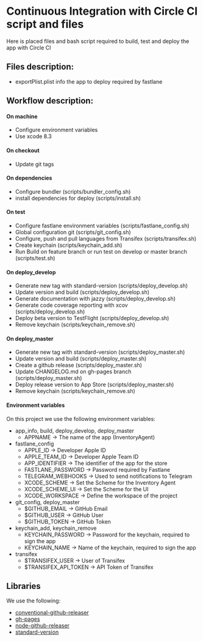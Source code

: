 # Continuous Integration with Circle CI script and files

Here is placed files and bash script required to build, test and deploy the app with Circle CI

## Files description:

- exportPlist.plist info the app to deploy required by fastlane

## Workflow description:

#### On machine

- Configure environment variables
- Use xcode 8.3

#### On checkout

- Update git tags

#### On dependencies

- Configure bundler (scripts/bundler_config.sh)
- install dependencies for deploy (scripts/install.sh)

#### On test

- Configure fastlane environment variables (scripts/fastlane_config.sh)
- Global configuration git (scripts/git_config.sh)
- Configure, push and pull languages from Transifex (scripts/transifex.sh)
- Create keychain (scripts/keychain_add.sh)
- Run Build on feature branch or run test on develop or master branch (scripts/test.sh)

#### On deploy_develop

- Generate new tag with standard-version (scripts/deploy_develop.sh)
- Update version and build (scripts/deploy_develop.sh)
- Generate documentation with jazzy (scripts/deploy_develop.sh)
- Generate code coverage reporting with xcov (scripts/deploy_develop.sh)
- Deploy beta version to TestFlight (scripts/deploy_develop.sh)
- Remove keychain (scripts/keychain_remove.sh)

#### On deploy_master

- Generate new tag with standard-version (scripts/deploy_master.sh)
- Update version and build (scripts/deploy_master.sh)
- Create a github release (scripts/deploy_master.sh)
- Update CHANGELOG.md on gh-pages branch (scripts/deploy_master.sh)
- Deploy release version to App Store (scripts/deploy_master.sh)
- Remove keychain (scripts/keychain_remove.sh)

#### Environment variables

On this project we use the following environment variables:

- app_info, build, deploy_develop, deploy_master
  - APPNAME -> The name of the app (InventoryAgent)
- fastlane_config
  - APPLE_ID           -> Developer Apple ID
  - APPLE_TEAM_ID      -> Developer Apple Team ID
  - APP_IDENTIFIER     -> The identifier of the app for the store
  - FASTLANE_PASSWORD  -> Password required by Fastlane
  - TELEGRAM_WEBHOOKS  -> Used to send notifications to Telegram
  - XCODE_SCHEME       -> Set the Scheme for the Inventory Agent
  - XCODE_SCHEME_UI    -> Set the Scheme for the UI
  - XCODE_WORKSPACE    -> Define the workspace of the project
- git_config, deploy_master
  - $GITHUB_EMAIL  -> GitHub Email
  - $GITHUB_USER   -> GitHub User
  - $GITHUB_TOKEN  -> GitHub Token
- keychain_add, keychain_remove
  - KEYCHAIN_PASSWORD  -> Password for the keychain, required to sign the app
  - KEYCHAIN_NAME      -> Name of the keychain, required to sign the app
- transifex
  - $TRANSIFEX_USER       -> User of Transifex
  - $TRANSIFEX_API_TOKEN  -> API Token of Transifex

## Libraries

We use the following:

- [conventional-github-releaser](https://github.com/conventional-changelog/releaser-tools)
- [gh-pages](https://github.com/tschaub/gh-pages)
- [node-github-releaser](https://github.com/miyajan/node-github-release)
- [standard-version](https://github.com/conventional-changelog/standard-version)